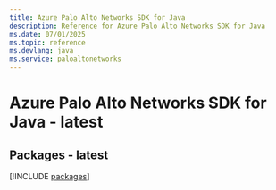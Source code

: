 ```yaml
---
title: Azure Palo Alto Networks SDK for Java
description: Reference for Azure Palo Alto Networks SDK for Java
ms.date: 07/01/2025
ms.topic: reference
ms.devlang: java
ms.service: paloaltonetworks
---
```

# Azure Palo Alto Networks SDK for Java - latest
## Packages - latest
[!INCLUDE [packages](palo-alto-networks-index.md)]
